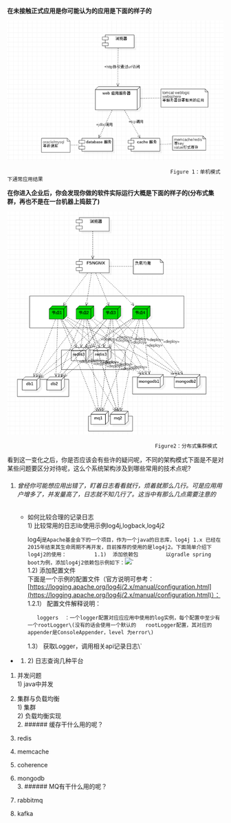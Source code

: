 **在未接触正式应用是你可能认为的应用是下面的样子的**

![](/assets/单机结构.png)

```
                                                     Figure 1：单机模式下通常应用结果
```

**在你进入企业后，你会发现你做的软件实际运行大概是下面的样子的\(分布式集群，再也不是在一台机器上捣鼓了\)**

![](/assets/分布式结构.png)

```
                                                Figure2：分布式集群模式
```

看到这一变化之后，你是否应该会有些许的疑问呢，不同的架构模式下面是不是对某些问题要区分对待呢，这么个系统架构涉及到哪些常用的技术点呢?

1. ###### 曾经你可能想应用出错了，盯着日志看看就行，烦着就那么几行。可是应用用户增多了，并发量高了，日志就不知几行了。这当中有那么几点需要注意的

   * 如何比较合理的记录日志  
     1\) 比较常用的日志lib使用示例log4j,logback,log4j2

     log4j`是Apache基金会下的一个项目，作为一个java的日志库，log4j 1.x 已经在2015年结束其生命周期不再开发，目前推荐的使用的是log4j2。下面简单介绍下log4j2的使用：        
     1.1)  添加依赖包        
           以gradle spring boot为例，添加log4j2依赖包示例如下：`![](/assets/log4j2-dependency.png)\`  
     1.2\)  添加配置文件  
           下面是一个示例的配置文件（官方说明可参考：[https://logging.apache.org/log4j/2.x/manual/configuration.html](https://logging.apache.org/log4j/2.x/manual/configuration.html)）：  
     1.2.1） 配置文件解释说明：

            loggers  ：一个logger配置对应应应用中使用的log实例，每个配置中至少有一个rootLogger\(没有的话会使用一个默认的   rootLogger配置，其对应的appender是ConsoleAppender，level 为error\)  
     1.3） 获取Logger，调用相关api记录日志\\`

 

 

* 1. 2\) 日志查询几种平台

1. 并发问题  
   1\) java中并发

2. 集群与负载均衡  
   1\) 集群  
   2\) 负载均衡实现  
   2. \#\#\#\#\#\# 缓存干什么用的呢？

3. redis

4. memcache

5. coherence

6. mongodb  
   3. \#\#\#\#\#\# MQ有干什么用的呢？

7. rabbitmq

8. kafka



